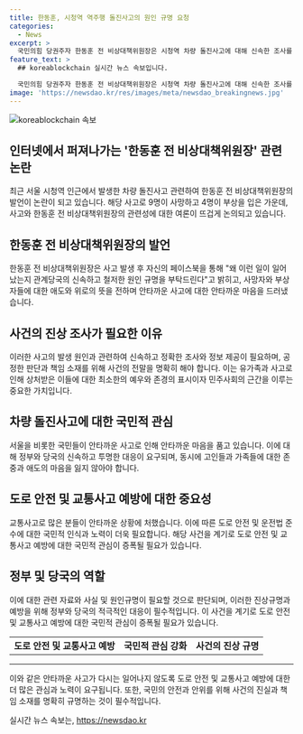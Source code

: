 ```yaml
---
title: 한동훈, 시청역 역주행 돌진사고의 원인 규명 요청
categories:
  - News
excerpt: >
  국민의힘 당권주자 한동훈 전 비상대책위원장은 시청역 차량 돌진사고에 대해 신속한 조사를 요청하고, 희생자와 유가족에게 애도와 위로의 뜻을 밝혔다. 사고로 9명 숨지고 4명 부상, 가해 운전자는 검거 후 병원 이송. 사고 상황에 대한 추가 정보와 피해자들을 위한 지지를 약속했다.
feature_text: >
  ## koreablockchain 실시간 뉴스 속보입니다.

  국민의힘 당권주자 한동훈 전 비상대책위원장은 시청역 차량 돌진사고에 대해 신속한 조사를 요청하고, 희생자와 유가족에게 애도와 위로의 뜻을 밝혔다. 사고로 9명 숨지고 4명 부상, 가해 운전자는 검거 후 병원 이송. 사고 상황에 대한 추가 정보와 피해자들을 위한 지지를 약속했다.
image: 'https://newsdao.kr/res/images/meta/newsdao_breakingnews.jpg'
---
```


<p><img src="https://newsdao.kr/res/images/meta/newsdao_breakingnews.jpg" alt="koreablockchain 속보" /></p>

<h2 data-ke-size="size26">인터넷에서 퍼져나가는 '한동훈 전 비상대책위원장' 관련 논란</h2>

<p data-ke-size="size16">최근 서울 시청역 인근에서 발생한 차량 돌진사고 관련하여 한동훈 전 비상대책위원장의 발언이 논란이 되고 있습니다. 해당 사고로 9명이 사망하고 4명이 부상을 입은 가운데, 사고와 한동훈 전 비상대책위원장의 관련성에 대한 여론이 뜨겁게 논의되고 있습니다.</p>

<h2 data-ke-size="size26">한동훈 전 비상대책위원장의 발언</h2>

<p data-ke-size="size16">한동훈 전 비상대책위원장은 사고 발생 후 자신의 페이스북을 통해 "왜 이런 일이 일어났는지 관계당국의 신속하고 철저한 원인 규명을 부탁드린다"고 밝히고, 사망자와 부상자들에 대한 애도와 위로의 뜻을 전하며 안타까운 사고에 대한 안타까운 마음을 드러냈습니다.</p>

<h2 data-ke-size="size26">사건의 진상 조사가 필요한 이유</h2>

<p data-ke-size="size16">이러한 사고의 발생 원인과 관련하여 신속하고 정확한 조사와 정보 제공이 필요하며, 공정한 판단과 책임 소재를 위해 사건의 전말을 명확히 해야 합니다. 이는 유가족과 사고로 인해 상처받은 이들에 대한 최소한의 예우와 존경의 표시이자 민주사회의 근간을 이루는 중요한 가치입니다.</p>

<h2 data-ke-size="size26">차량 돌진사고에 대한 국민적 관심</h2>

<p data-ke-size="size16">서울을 비롯한 국민들이 안타까운 사고로 인해 안타까운 마음을 품고 있습니다. 이에 대해 정부와 당국의 신속하고 투명한 대응이 요구되며, 동시에 고인들과 가족들에 대한 존중과 애도의 마음을 잃지 않아야 합니다.</p>

<h2 data-ke-size="size26">도로 안전 및 교통사고 예방에 대한 중요성</h2>

<p data-ke-size="size16">교통사고로 많은 분들이 안타까운 상황에 처했습니다. 이에 따른 도로 안전 및 운전법 준수에 대한 국민적 인식과 노력이 더욱 필요합니다. 해당 사건을 계기로 도로 안전 및 교통사고 예방에 대한 국민적 관심이 증폭될 필요가 있습니다.</p>

<h2 data-ke-size="size26">정부 및 당국의 역할</h2>

<p data-ke-size="size16">이에 대한 관련 자료와 사실 및 원인규명이 필요할 것으로 판단되며, 이러한 진상규명과 예방을 위해 정부와 당국의 적극적인 대응이 필수적입니다. 이 사건을 계기로 도로 안전 및 교통사고 예방에 대한 국민적 관심이 증폭될 필요가 있습니다.</p>

<table>
  <tr>
    <td style="text-align: center; height: 17px;"><b>도로 안전 및 교통사고 예방</b></td>
    <td style="text-align: center; height: 17px;"><b>국민적 관심 강화</b></td>
    <td style="text-align: center; height: 17px;"><b>사건의 진상 규명</b></td>
  </tr>
</table>

<hr>

<p data-ke-size="size16">이와 같은 안타까운 사고가 다시는 일어나지 않도록 도로 안전 및 교통사고 예방에 대한 더 많은 관심과 노력이 요구됩니다. 또한, 국민의 안전과 안위를 위해 사건의 진실과 책임 소재를 명확히 규명하는 것이 필수적입니다.</p>
실시간 뉴스 속보는, <a href="https://newsdao.kr" rel="dofollow">https://newsdao.kr</a>


